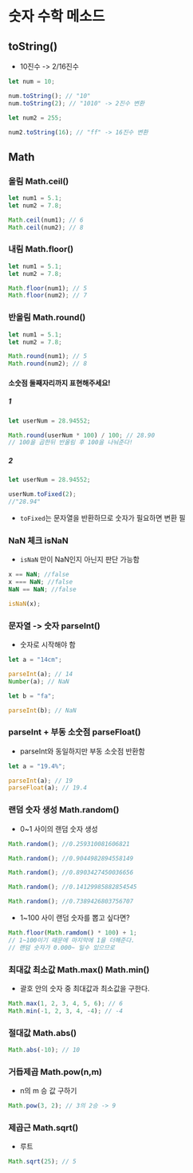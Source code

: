 # 숫자 수학 메소드

## toString()

- 10진수 -> 2/16진수

```js
let num = 10;

num.toString(); // "10"
num.toString(2); // "1010" -> 2진수 변환

let num2 = 255;

num2.toString(16); // "ff" -> 16진수 변환
```

## Math

### 올림 Math.ceil()

```js
let num1 = 5.1;
let num2 = 7.8;

Math.ceil(num1); // 6
Math.ceil(num2); // 8
```

### 내림 Math.floor()

```js
let num1 = 5.1;
let num2 = 7.8;

Math.floor(num1); // 5
Math.floor(num2); // 7
```

### 반올림 Math.round()

```js
let num1 = 5.1;
let num2 = 7.8;

Math.round(num1); // 5
Math.round(num2); // 8
```

#### 소숫점 둘째자리까지 표현해주세요!

##### 1

```js
let userNum = 28.94552;

Math.round(userNum * 100) / 100; // 28.90
// 100을 곱한뒤 반올림 후 100을 나눠준다!
```

##### 2

```js
let userNum = 28.94552;

userNum.toFixed(2);
//"28.94"
```

- `toFixed`는 문자열을 반환하므로 숫자가 필요하면 변환 필

### NaN 체크 isNaN

- `isNaN` 만이 NaN인지 아닌지 판단 가능함

```js
x == NaN; //false
x === NaN; //false
NaN == NaN; //false

isNaN(x);
```

### 문자열 -> 숫자 parseInt()

- 숫자로 시작해야 함

```js
let a = "14cm";

parseInt(a); // 14
Number(a); // NaN

let b = "fa";

parseInt(b); // NaN
```

### parseInt + 부동 소숫점 parseFloat()

- parseInt와 동일하지만 부동 소숫점 반환함

```js
let a = "19.4%";

parseInt(a); // 19
parseFloat(a); // 19.4
```

### 랜덤 숫자 생성 Math.random()

- 0~1 사이의 랜덤 숫자 생성

```js
Math.random(); //0.259310081606821

Math.random(); //0.9044982894558149

Math.random(); //0.8903427450036656

Math.random(); //0.14129985882854545

Math.random(); //0.7389426803756707
```

- 1~100 사이 랜덤 숫자를 뽑고 싶다면?

```js
Math.floor(Math.ramdom() * 100) + 1;
// 1~100이기 때문에 마지막에 1을 더해준다.
// 랜덤 숫자가 0.000~ 일수 있으므로
```

### 최대값 최소값 Math.max() Math.min()

- 괄호 안의 숫자 중 최대값과 최소값을 구한다.

```js
Math.max(1, 2, 3, 4, 5, 6); // 6
Math.min(-1, 2, 3, 4, -4); // -4
```

### 절대값 Math.abs()

```js
Math.abs(-10); // 10
```

### 거듭제곱 Math.pow(n,m)

- n의 m 승 값 구하기

```js
Math.pow(3, 2); // 3의 2승 -> 9
```

### 제곱근 Math.sqrt()

- 루트

```js
Math.sqrt(25); // 5
```
